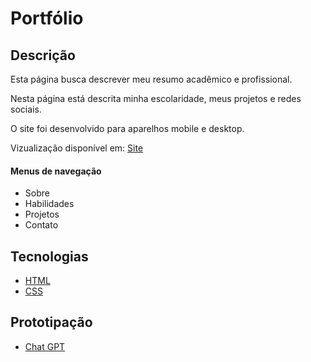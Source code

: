 # Portfólio
<h2> Descrição </h2>
<p> Esta página busca descrever meu resumo acadêmico e profissional.</p>
<p> Nesta página está descrita minha escolaridade, meus projetos e redes sociais.</p>
<p> O site foi desenvolvido para aparelhos mobile e desktop.</p>
<p>Vizualização disponível em: <a href="https://pedro-mizael.github.io/portfolio-pedro-mizael/#sobre" target="_blank">Site</a></p>
<h4> Menus de navegação </h4>
<ul>
  <li> Sobre </li>
  <li> Habilidades </li>
  <li> Projetos </li>
  <li> Contato </li>
</ul>
<h2> Tecnologias </h2>
<ul>
  <li> <a href="https://html.com/html5/"> HTML </a> </li>
  <li> <a href="https://www.w3schools.com/Css/"> CSS </a> </li>
</ul>
<h2> Prototipação </h2>
<ul>
  <li> <a href="https://chat.openai.com/"> Chat GPT </a> </li>
</ul>
